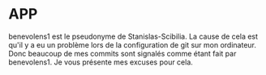 # APP
benevolens1 est le pseudonyme de Stanislas-Scibilia. La cause de cela est qu'il y a eu un problème lors de la configuration de git sur mon ordinateur. Donc beaucoup de mes commits sont signalés comme étant fait par benevolens1. Je vous présente mes excuses pour cela.
